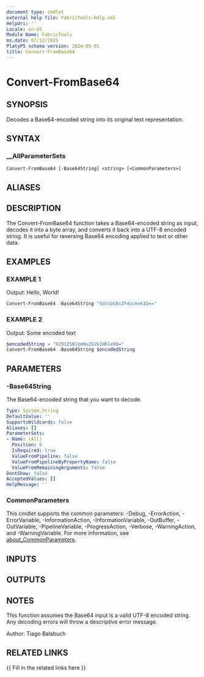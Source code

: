 ```yaml
---
document type: cmdlet
external help file: FabricTools-Help.xml
HelpUri: ''
Locale: en-US
Module Name: FabricTools
ms.date: 07/12/2025
PlatyPS schema version: 2024-05-01
title: Convert-FromBase64
---
```


# Convert-FromBase64

## SYNOPSIS

Decodes a Base64-encoded string into its original text representation.

## SYNTAX

### __AllParameterSets

```
Convert-FromBase64 [-Base64String] <string> [<CommonParameters>]
```

## ALIASES

## DESCRIPTION

The Convert-FromBase64 function takes a Base64-encoded string as input, decodes it into a byte array,
and converts it back into a UTF-8 encoded string.
It is useful for reversing Base64 encoding applied
to text or other data.

## EXAMPLES

### EXAMPLE 1

Output: Hello, World!

```powershell
Convert-FromBase64 -Base64String "SGVsbG8sIFdvcmxkIQ=="
```

### EXAMPLE 2

Output: Some encoded text

```powershell
$encodedString = "U29tZSBlbmNvZGVkIHRleHQ="
Convert-FromBase64 -Base64String $encodedString
```

## PARAMETERS

### -Base64String

The Base64-encoded string that you want to decode.

```yaml
Type: System.String
DefaultValue: ''
SupportsWildcards: false
Aliases: []
ParameterSets:
- Name: (All)
  Position: 0
  IsRequired: true
  ValueFromPipeline: false
  ValueFromPipelineByPropertyName: false
  ValueFromRemainingArguments: false
DontShow: false
AcceptedValues: []
HelpMessage: ''
```

### CommonParameters

This cmdlet supports the common parameters: -Debug, -ErrorAction, -ErrorVariable,
-InformationAction, -InformationVariable, -OutBuffer, -OutVariable, -PipelineVariable,
-ProgressAction, -Verbose, -WarningAction, and -WarningVariable. For more information, see
[about_CommonParameters](https://go.microsoft.com/fwlink/?LinkID=113216).

## INPUTS

## OUTPUTS

## NOTES

This function assumes the Base64 input is a valid UTF-8 encoded string.
Any decoding errors will throw a descriptive error message.

Author: Tiago Balabuch

## RELATED LINKS

{{ Fill in the related links here }}

